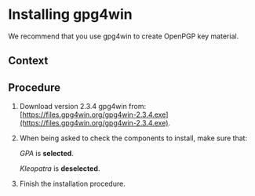 <!-- loiob55c02524afc42cd99086a16871c0235 -->

# Installing gpg4win

We recommend that you use gpg4win to create OpenPGP key material.



## Context



## Procedure

1.  Download version 2.3.4 gpg4win from: [https://files.gpg4win.org/gpg4win-2.3.4.exe](https://files.gpg4win.org/gpg4win-2.3.4.exe).

2.  When being asked to check the components to install, make sure that:

    *GPA* is **selected**.

    *Kleopatra* is **deselected**.

3.  Finish the installation procedure.


